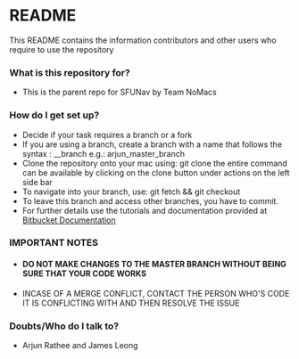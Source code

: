 # README #

This README contains the information contributors and other users who require to use the repository

### What is this repository for? ###
* This is the parent repo for SFUNav by Team NoMacs

### How do I get set up? ###
* Decide if your task requires a branch or a fork
* If you are using a branch, create a branch with a name that follows the syntax : <name>_<branch source>_branch
   e.g.: arjun_master_branch
* Clone the repository onto your mac using: git clone <url>
   the entire command can be available by clicking on the clone button under actions on the left side bar
* To navigate into your branch, use: git fetch && git checkout <branch name>
* To leave this branch and access other branches, you have to commit.
* For further details use the tutorials and documentation provided at [Bitbucket Documentation](https://confluence.atlassian.com/display/BITBUCKET/Bitbucket+Documentation+Home)

### IMPORTANT NOTES ###
* #### DO NOT MAKE CHANGES TO THE MASTER BRANCH WITHOUT BEING SURE THAT YOUR CODE WORKS ####
* INCASE OF A MERGE CONFLICT, CONTACT THE PERSON WHO'S CODE IT IS CONFLICTING WITH AND THEN RESOLVE THE ISSUE

### Doubts/Who do I talk to? ###

* Arjun Rathee and James Leong